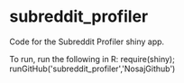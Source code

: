 subreddit_profiler
==================

Code for the Subreddit Profiler shiny app.

To run, run the following in R:
require(shiny); runGitHub('subreddit_profiler','NosajGithub')

